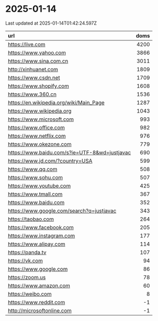 # 2025-01-14

<!-- BEGIN -->
Last updated at 2025-01-14T01:42:24.597Z

url | doms
:- | -:
https://live.com | 4200
https://www.yahoo.com | 3866
https://www.sina.com.cn | 3011
http://xinhuanet.com | 1809
https://www.csdn.net | 1709
https://www.shopify.com | 1608
https://www.360.cn | 1536
https://en.wikipedia.org/wiki/Main_Page | 1287
https://www.wikipedia.org | 1043
https://www.microsoft.com | 993
https://www.office.com | 982
https://www.netflix.com | 976
https://www.okezone.com | 779
https://www.baidu.com/s?ie=UTF-8&wd=justjavac | 690
https://www.jd.com/?country=USA | 599
https://www.qq.com | 508
https://www.sohu.com | 507
https://www.youtube.com | 425
https://www.tmall.com | 367
https://www.baidu.com | 352
https://www.google.com/search?q=justjavac | 343
https://taobao.com | 264
https://www.facebook.com | 205
https://www.instagram.com | 177
https://www.alipay.com | 114
https://panda.tv | 107
https://vk.com | 94
https://www.google.com | 86
https://zoom.us | 78
https://www.amazon.com | 60
https://weibo.com | 8
https://www.reddit.com | -1
http://microsoftonline.com | -1
<!-- END -->
